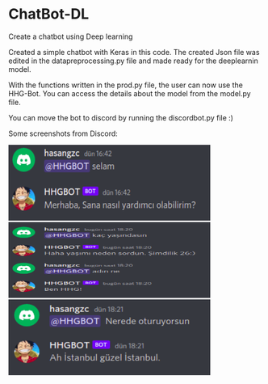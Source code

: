 # ChatBot-DL
Create a chatbot using Deep learning

Created a simple chatbot with Keras in this code. 
The created Json file was edited in the datapreprocessing.py file and made ready for the deeplearnin model.

With the functions written in the prod.py file, the user can now use the HHG-Bot.
You can access the details about the model from the model.py file.

You can move the bot to discord by running the discordbot.py file :)

Some screenshots from Discord:


<img src="sc/sc5.png" width=400 height=150>
<img src="sc/sc1.png" width=400 height=150>
<img src="sc/sc4.png" width=400 height=150>
